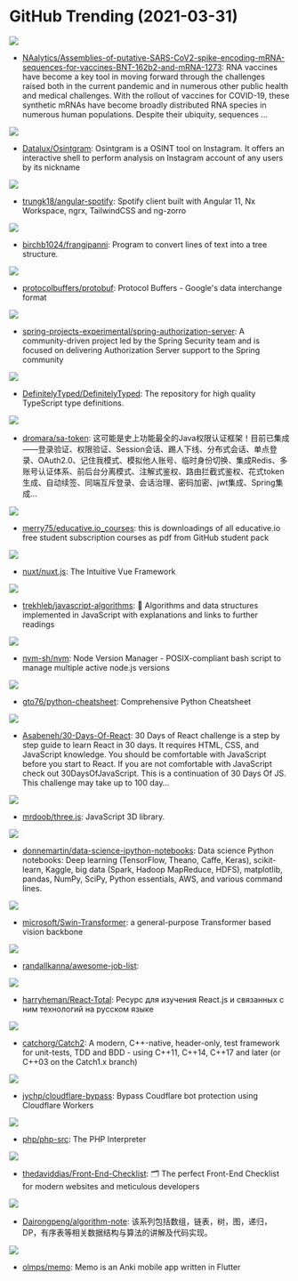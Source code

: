 # GitHub Trending (2021-03-31)

![](https://img.shields.io/badge/none-New%201-green?style=flat-square&logo=appveyor)
- [NAalytics/Assemblies-of-putative-SARS-CoV2-spike-encoding-mRNA-sequences-for-vaccines-BNT-162b2-and-mRNA-1273](https://github.com/NAalytics/Assemblies-of-putative-SARS-CoV2-spike-encoding-mRNA-sequences-for-vaccines-BNT-162b2-and-mRNA-1273): RNA vaccines have become a key tool in moving forward through the challenges raised both in the current pandemic and in numerous other public health and medical challenges. With the rollout of vaccines for COVID-19, these synthetic mRNAs have become broadly distributed RNA species in numerous human populations. Despite their ubiquity, sequences …

![](https://img.shields.io/badge/Python-New%20135-green?style=flat-square&logo=appveyor)
- [Datalux/Osintgram](https://github.com/Datalux/Osintgram): Osintgram is a OSINT tool on Instagram. It offers an interactive shell to perform analysis on Instagram account of any users by its nickname

![](https://img.shields.io/badge/TypeScript-New%20139-green?style=flat-square&logo=appveyor)
- [trungk18/angular-spotify](https://github.com/trungk18/angular-spotify): Spotify client built with Angular 11, Nx Workspace, ngrx, TailwindCSS and ng-zorro

![](https://img.shields.io/badge/Go-New%2090-green?style=flat-square&logo=appveyor)
- [birchb1024/frangipanni](https://github.com/birchb1024/frangipanni): Program to convert lines of text into a tree structure.

![](https://img.shields.io/badge/C%2B%2B-New%2024-green?style=flat-square&logo=appveyor)
- [protocolbuffers/protobuf](https://github.com/protocolbuffers/protobuf): Protocol Buffers - Google's data interchange format

![](https://img.shields.io/badge/Java-New%207-green?style=flat-square&logo=appveyor)
- [spring-projects-experimental/spring-authorization-server](https://github.com/spring-projects-experimental/spring-authorization-server): A community-driven project led by the Spring Security team and is focused on delivering Authorization Server support to the Spring community

![](https://img.shields.io/badge/TypeScript-New%2015-green?style=flat-square&logo=appveyor)
- [DefinitelyTyped/DefinitelyTyped](https://github.com/DefinitelyTyped/DefinitelyTyped): The repository for high quality TypeScript type definitions.

![](https://img.shields.io/badge/Java-New%20123-green?style=flat-square&logo=appveyor)
- [dromara/sa-token](https://github.com/dromara/sa-token): 这可能是史上功能最全的Java权限认证框架！目前已集成——登录验证、权限验证、Session会话、踢人下线、分布式会话、单点登录、OAuth2.0、记住我模式、模拟他人账号、临时身份切换、集成Redis、多账号认证体系、前后台分离模式、注解式鉴权、路由拦截式鉴权、花式token生成、自动续签、同端互斥登录、会话治理、密码加密、jwt集成、Spring集成...

![](https://img.shields.io/badge/none-New%2072-green?style=flat-square&logo=appveyor)
- [merry75/educative.io_courses](https://github.com/merry75/educative.io_courses): this is downloadings of all educative.io free student subscription courses as pdf from GitHub student pack

![](https://img.shields.io/badge/JavaScript-New%20180-green?style=flat-square&logo=appveyor)
- [nuxt/nuxt.js](https://github.com/nuxt/nuxt.js): The Intuitive Vue Framework

![](https://img.shields.io/badge/JavaScript-New%20580-green?style=flat-square&logo=appveyor)
- [trekhleb/javascript-algorithms](https://github.com/trekhleb/javascript-algorithms): 📝 Algorithms and data structures implemented in JavaScript with explanations and links to further readings

![](https://img.shields.io/badge/Shell-New%2073-green?style=flat-square&logo=appveyor)
- [nvm-sh/nvm](https://github.com/nvm-sh/nvm): Node Version Manager - POSIX-compliant bash script to manage multiple active node.js versions

![](https://img.shields.io/badge/Python-New%2014-green?style=flat-square&logo=appveyor)
- [gto76/python-cheatsheet](https://github.com/gto76/python-cheatsheet): Comprehensive Python Cheatsheet

![](https://img.shields.io/badge/JavaScript-New%20157-green?style=flat-square&logo=appveyor)
- [Asabeneh/30-Days-Of-React](https://github.com/Asabeneh/30-Days-Of-React): 30 Days of React challenge is a step by step guide to learn React in 30 days. It requires HTML, CSS, and JavaScript knowledge. You should be comfortable with JavaScript before you start to React. If you are not comfortable with JavaScript check out 30DaysOfJavaScript. This is a continuation of 30 Days Of JS. This challenge may take up to 100 day…

![](https://img.shields.io/badge/JavaScript-New%2048-green?style=flat-square&logo=appveyor)
- [mrdoob/three.js](https://github.com/mrdoob/three.js): JavaScript 3D library.

![](https://img.shields.io/badge/Python-New%20157-green?style=flat-square&logo=appveyor)
- [donnemartin/data-science-ipython-notebooks](https://github.com/donnemartin/data-science-ipython-notebooks): Data science Python notebooks: Deep learning (TensorFlow, Theano, Caffe, Keras), scikit-learn, Kaggle, big data (Spark, Hadoop MapReduce, HDFS), matplotlib, pandas, NumPy, SciPy, Python essentials, AWS, and various command lines.

![](https://img.shields.io/badge/none-New%20215-green?style=flat-square&logo=appveyor)
- [microsoft/Swin-Transformer](https://github.com/microsoft/Swin-Transformer): a general-purpose Transformer based vision backbone

![](https://img.shields.io/badge/none-New%20124-green?style=flat-square&logo=appveyor)
- [randallkanna/awesome-job-list](https://github.com/randallkanna/awesome-job-list): 

![](https://img.shields.io/badge/JavaScript-New%2046-green?style=flat-square&logo=appveyor)
- [harryheman/React-Total](https://github.com/harryheman/React-Total): Ресурс для изучения React.js и связанных с ним технологий на русском языке

![](https://img.shields.io/badge/C%2B%2B-New%209-green?style=flat-square&logo=appveyor)
- [catchorg/Catch2](https://github.com/catchorg/Catch2): A modern, C++-native, header-only, test framework for unit-tests, TDD and BDD - using C++11, C++14, C++17 and later (or C++03 on the Catch1.x branch)

![](https://img.shields.io/badge/JavaScript-New%2055-green?style=flat-square&logo=appveyor)
- [jychp/cloudflare-bypass](https://github.com/jychp/cloudflare-bypass): Bypass Coudflare bot protection using Cloudflare Workers

![](https://img.shields.io/badge/C-New%20183-green?style=flat-square&logo=appveyor)
- [php/php-src](https://github.com/php/php-src): The PHP Interpreter

![](https://img.shields.io/badge/none-New%20434-green?style=flat-square&logo=appveyor)
- [thedaviddias/Front-End-Checklist](https://github.com/thedaviddias/Front-End-Checklist): 🗂 The perfect Front-End Checklist for modern websites and meticulous developers

![](https://img.shields.io/badge/Java-New%2051-green?style=flat-square&logo=appveyor)
- [Dairongpeng/algorithm-note](https://github.com/Dairongpeng/algorithm-note): 该系列包括数组，链表，树，图，递归，DP，有序表等相关数据结构与算法的讲解及代码实现。

![](https://img.shields.io/badge/Dart-New%2099-green?style=flat-square&logo=appveyor)
- [olmps/memo](https://github.com/olmps/memo): Memo is an Anki mobile app written in Flutter

